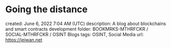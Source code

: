 # Going the distance

created: June 6, 2022 7:04 AM (UTC)
description: A blog about blockchains and smart contracts development
folder: BOOKMRKS-MTHRFCKR / SOCIAL-MTHRFCKR / OSINT Blogs
tags: OSINT, Social Media
url: https://jeiwan.net